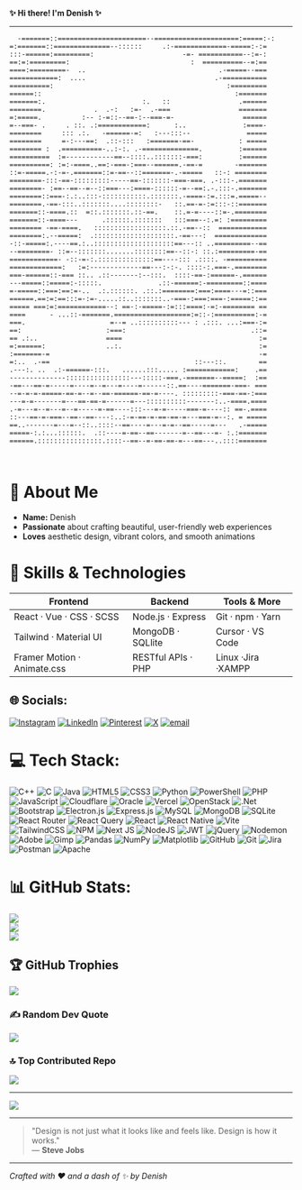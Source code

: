 **✨ Hi there! I'm **Denish** ✨**  

---

```
  -=======::======================--=====================:=====:-:
=:=======::==============--::::::     .:-=============-=====:-:=
:::-======:=========:                      -=- ===========--:=-:
==:=:=========:                              :  ==========--=:==
====:=========-  ..                                 .-=====--===
============:  ....                                .-===========
==========:                                           :=========
======::                                                :=======
=======:.                        :.   ::                 .======
========.            .  .-:   :=-  .-===                 =======
=:=====.          :-- :-=::--==-:--===-=-                 ======
=--===- .     . ::. .:============:      :..              :====-
========     ::: .:.   -======-=:   :---:::--              =====
========     =-:---==:  .::-:::   :=======-==-           : =====
======== :  .==========-..:-:. .-==============.         :======
==========  :=------------==--::::..:::::::-===:         :======
==========: :=:-====..==:-===-:===--======.-==-=        -=======
::=-=====.-:-=-.=======::=-==--::=======-.-=====   ::-: ========
========-:::-==-:::::::::-----==-:::::::-===-===. .-:::-.=======
========- :==--==--=--::===---:====-::::::-=--==:.-.:::-.=======
========::===-:.:..:::-:::::::::::.:::::::.-====-:=.:::=.=====--
========.-==-:::..:::::::....::::::::-   ::.==-=-:=:::-::=======
=======::-====.::  =::.:::::::.::-==.    ::.=-=----::=-.========
=======::-====---      .::::::.:::::::   :::===--:.=: :=========
======== -==-====.   ::::::::::::::::::.::.-==--::  ============
========:.--=====:  .::::::::::::::::::::.-==---:  =============
-::-=====:.----==.:..::::::::::::::::::::==---:: ..=========--==
--========- ::=--:::::::.......::::::::==--::-: ::.:=========-==
============- -::-=-:.::::::::::::::==----::: .::::. -==========
=============:   :=:-------------==---:-:-. ::::-:.===-.========
===-======::-=== ::.. .::-------:--:::.  ::::-==-:======-.======
---=====::=====:-:::::.              .::-======:-=========::====
=-=====::===:==:=-..  .:.::::::. .::.:========:===:====---=::===
======.==:=:==:::=-:=-.....::..:::::::..-===-:===:===-:=====::==
===== ===:=:============--: ==-:-=====-:=:::====:-=:-======== ==
====      - ...::-=======.===================:=::-:==========:-=
===.                     =--= ..::::::::::--- : .:::. ...:===-:=
==:                     :===:                               .::=
== .:..                 ====                                  :=
=:======:               ..:.                                  :=
:=======-=                                                    -=
=:..  .-==                                    ::---::.        ==
.---:. ..  .:-======-:::.   ......:::..... :============:    .==
--------------::::::::::::::::---:::::-===.-=======--=====:  :==
-==---==-=-----=----=--=---=----=------::.==----=======-===- ===
--=-=-=-=====-==-=--=--==-======-==-=----. :::::::::-===-==-:===
---=-=-------=---==-==-=------=---::::::::::-------:..-====.====
.-=---=--=---=--=-----=-==----:::---=-=-----===-=----:: ==-.====
::---==-=-===--==--==----:..:-=-==-=-==-==-=---===-=--:. = =====
==..-------=---=--::..::::--==----=---=-=--==-----=---   .-=====
=====-:.:...::::::.  .::----=-==--==-------=--==---=- :.:=======
======.::::::::::::::::.::::--==--=-==-==-=---==---..::::=======
                                                  
                                                  
```  

# 🌸 About Me

- **Name:** Denish  
- **Passionate** about crafting beautiful, user-friendly web experiences  
- **Loves** aesthetic design, vibrant colors, and smooth animations  

# 🚀 Skills & Technologies

| Frontend                   | Backend                  | Tools & More        |
|----------------------------|--------------------------|---------------------|
| React · Vue · CSS · SCSS   | Node.js · Express        | Git · npm · Yarn    |
| Tailwind · Material UI     | MongoDB · SQLlite        | Cursor · VS Code    |
| Framer Motion · Animate.css| RESTful APIs · PHP       | Linux ·Jira ·XAMPP  |


## 🌐 Socials:
[![Instagram](https://img.shields.io/badge/Instagram-%23E4405F.svg?logo=Instagram&logoColor=white)](https://instagram.com/den._.ish) [![LinkedIn](https://img.shields.io/badge/LinkedIn-%230077B5.svg?logo=linkedin&logoColor=white)](https://www.linkedin.com/in/denish-sharma/) [![Pinterest](https://img.shields.io/badge/Pinterest-%23E60023.svg?logo=Pinterest&logoColor=white)](https://pinterest.com/denishsharma701) [![X](https://img.shields.io/badge/X-black.svg?logo=X&logoColor=white)](https://x.com/@Denish_Sharma_) [![email](https://img.shields.io/badge/Email-D14836?logo=gmail&logoColor=white)](mailto:denishsharma701@gmail.com) 

# 💻 Tech Stack:
![C++](https://img.shields.io/badge/c++-%2300599C.svg?style=for-the-badge&logo=c%2B%2B&logoColor=white) ![C](https://img.shields.io/badge/c-%2300599C.svg?style=for-the-badge&logo=c&logoColor=white) ![Java](https://img.shields.io/badge/java-%23ED8B00.svg?style=for-the-badge&logo=openjdk&logoColor=white) ![HTML5](https://img.shields.io/badge/html5-%23E34F26.svg?style=for-the-badge&logo=html5&logoColor=white) ![CSS3](https://img.shields.io/badge/css3-%231572B6.svg?style=for-the-badge&logo=css3&logoColor=white) ![Python](https://img.shields.io/badge/python-3670A0?style=for-the-badge&logo=python&logoColor=ffdd54) ![PowerShell](https://img.shields.io/badge/PowerShell-%235391FE.svg?style=for-the-badge&logo=powershell&logoColor=white) ![PHP](https://img.shields.io/badge/php-%23777BB4.svg?style=for-the-badge&logo=php&logoColor=white) ![JavaScript](https://img.shields.io/badge/javascript-%23323330.svg?style=for-the-badge&logo=javascript&logoColor=%23F7DF1E) ![Cloudflare](https://img.shields.io/badge/Cloudflare-F38020?style=for-the-badge&logo=Cloudflare&logoColor=white) ![Oracle](https://img.shields.io/badge/Oracle-F80000?style=for-the-badge&logo=oracle&logoColor=white) ![Vercel](https://img.shields.io/badge/vercel-%23000000.svg?style=for-the-badge&logo=vercel&logoColor=white) ![OpenStack](https://img.shields.io/badge/Openstack-%23f01742.svg?style=for-the-badge&logo=openstack&logoColor=white) ![.Net](https://img.shields.io/badge/.NET-5C2D91?style=for-the-badge&logo=.net&logoColor=white) ![Bootstrap](https://img.shields.io/badge/bootstrap-%238511FA.svg?style=for-the-badge&logo=bootstrap&logoColor=white) ![Electron.js](https://img.shields.io/badge/Electron-191970?style=for-the-badge&logo=Electron&logoColor=white) ![Express.js](https://img.shields.io/badge/express.js-%23404d59.svg?style=for-the-badge&logo=express&logoColor=%2361DAFB) ![MySQL](https://img.shields.io/badge/mysql-4479A1.svg?style=for-the-badge&logo=mysql&logoColor=white) ![MongoDB](https://img.shields.io/badge/MongoDB-%234ea94b.svg?style=for-the-badge&logo=mongodb&logoColor=white) ![SQLite](https://img.shields.io/badge/sqlite-%2307405e.svg?style=for-the-badge&logo=sqlite&logoColor=white) ![React Router](https://img.shields.io/badge/React_Router-CA4245?style=for-the-badge&logo=react-router&logoColor=white) ![React Query](https://img.shields.io/badge/-React%20Query-FF4154?style=for-the-badge&logo=react%20query&logoColor=white) ![React](https://img.shields.io/badge/react-%2320232a.svg?style=for-the-badge&logo=react&logoColor=%2361DAFB) ![React Native](https://img.shields.io/badge/react_native-%2320232a.svg?style=for-the-badge&logo=react&logoColor=%2361DAFB) ![Vite](https://img.shields.io/badge/vite-%23646CFF.svg?style=for-the-badge&logo=vite&logoColor=white) ![TailwindCSS](https://img.shields.io/badge/tailwindcss-%2338B2AC.svg?style=for-the-badge&logo=tailwind-css&logoColor=white) ![NPM](https://img.shields.io/badge/NPM-%23CB3837.svg?style=for-the-badge&logo=npm&logoColor=white) ![Next JS](https://img.shields.io/badge/Next-black?style=for-the-badge&logo=next.js&logoColor=white) ![NodeJS](https://img.shields.io/badge/node.js-6DA55F?style=for-the-badge&logo=node.js&logoColor=white) ![JWT](https://img.shields.io/badge/JWT-black?style=for-the-badge&logo=JSON%20web%20tokens) ![jQuery](https://img.shields.io/badge/jquery-%230769AD.svg?style=for-the-badge&logo=jquery&logoColor=white) ![Nodemon](https://img.shields.io/badge/NODEMON-%23323330.svg?style=for-the-badge&logo=nodemon&logoColor=%BBDEAD) ![Adobe](https://img.shields.io/badge/adobe-%23FF0000.svg?style=for-the-badge&logo=adobe&logoColor=white) ![Gimp](https://img.shields.io/badge/Gimp-657D8B?style=for-the-badge&logo=gimp&logoColor=FFFFFF) ![Pandas](https://img.shields.io/badge/pandas-%23150458.svg?style=for-the-badge&logo=pandas&logoColor=white) ![NumPy](https://img.shields.io/badge/numpy-%23013243.svg?style=for-the-badge&logo=numpy&logoColor=white) ![Matplotlib](https://img.shields.io/badge/Matplotlib-%23ffffff.svg?style=for-the-badge&logo=Matplotlib&logoColor=black) ![GitHub](https://img.shields.io/badge/github-%23121011.svg?style=for-the-badge&logo=github&logoColor=white) ![Git](https://img.shields.io/badge/git-%23F05033.svg?style=for-the-badge&logo=git&logoColor=white) ![Jira](https://img.shields.io/badge/jira-%230A0FFF.svg?style=for-the-badge&logo=jira&logoColor=white) ![Postman](https://img.shields.io/badge/Postman-FF6C37?style=for-the-badge&logo=postman&logoColor=white) ![Apache](https://img.shields.io/badge/apache-%23D42029.svg?style=for-the-badge&logo=apache&logoColor=white)
# 📊 GitHub Stats:
![](https://github-readme-stats.vercel.app/api?username=Deniish&theme=aura&hide_border=false&include_all_commits=true&count_private=true)<br/>
![](https://nirzak-streak-stats.vercel.app/?user=Deniish&theme=aura&hide_border=false)<br/>
![](https://github-readme-stats.vercel.app/api/top-langs/?username=Deniish&theme=aura&hide_border=false&include_all_commits=true&count_private=true&layout=compact)

## 🏆 GitHub Trophies
![](https://github-profile-trophy.vercel.app/?username=Deniish&theme=radical&no-frame=false&no-bg=true&margin-w=4)

### ✍️ Random Dev Quote
![](https://quotes-github-readme.vercel.app/api?type=horizontal&theme=tokyonight)

### 🔝 Top Contributed Repo
![](https://github-contributor-stats.vercel.app/api?username=Deniish&limit=5&theme=monokai&combine_all_yearly_contributions=true)

---
[![](https://visitcount.itsvg.in/api?id=Deniish&icon=5&color=13)](https://visitcount.itsvg.in)

<!-- Proudly created with GPRM ( https://gprm.itsvg.in ) -->


---

> "Design is not just what it looks like and feels like. Design is how it works."  
>                                                                — **Steve Jobs**

---

*Crafted with ❤️ and a dash of ✨ by Denish*






